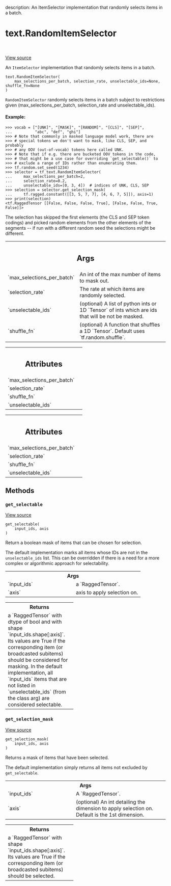 description: An ItemSelector implementation that randomly selects items in a batch.

<div itemscope itemtype="http://developers.google.com/ReferenceObject">
<meta itemprop="name" content="text.RandomItemSelector" />
<meta itemprop="path" content="Stable" />
<meta itemprop="property" content="__init__"/>
<meta itemprop="property" content="get_selectable"/>
<meta itemprop="property" content="get_selection_mask"/>
</div>

# text.RandomItemSelector

<!-- Insert buttons and diff -->

<table class="tfo-notebook-buttons tfo-api nocontent" align="left">

</table>

<a target="_blank" href="https://github.com/tensorflow/text/tree/master/tensorflow_text/python/ops/item_selector_ops.py">View source</a>



An `ItemSelector` implementation that randomly selects items in a batch.

<pre class="devsite-click-to-copy prettyprint lang-py tfo-signature-link">
<code>text.RandomItemSelector(
    max_selections_per_batch, selection_rate, unselectable_ids=None, shuffle_fn=None
)
</code></pre>



<!-- Placeholder for "Used in" -->

`RandomItemSelector` randomly selects items in a batch subject to
restrictions given (max_selections_per_batch, selection_rate and
unselectable_ids).

#### Example:

```
>>> vocab = ["[UNK]", "[MASK]", "[RANDOM]", "[CLS]", "[SEP]",
...          "abc", "def", "ghi"]
>>> # Note that commonly in masked language model work, there are
>>> # special tokens we don't want to mask, like CLS, SEP, and probably
>>> # any OOV (out-of-vocab) tokens here called UNK.
>>> # Note that if e.g. there are bucketed OOV tokens in the code,
>>> # that might be a use case for overriding `get_selectable()` to
>>> # exclude a range of IDs rather than enumerating them.
>>> tf.random.set_seed(1234)
>>> selector = tf_text.RandomItemSelector(
...     max_selections_per_batch=2,
...     selection_rate=0.2,
...     unselectable_ids=[0, 3, 4])  # indices of UNK, CLS, SEP
>>> selection = selector.get_selection_mask(
...     tf.ragged.constant([[3, 5, 7, 7], [4, 6, 7, 5]]), axis=1)
>>> print(selection)
<tf.RaggedTensor [[False, False, False, True], [False, False, True, False]]>
```

The selection has skipped the first elements (the CLS and SEP token codings) and
picked random elements from the other elements of the segments -- if run with a
different random seed the selections might be different.

<!-- Tabular view -->
 <table class="responsive fixed orange">
<colgroup><col width="214px"><col></colgroup>
<tr><th colspan="2"><h2 class="add-link">Args</h2></th></tr>

<tr>
<td>
`max_selections_per_batch`
</td>
<td>
An int of the max number of items to mask out.
</td>
</tr><tr>
<td>
`selection_rate`
</td>
<td>
The rate at which items are randomly selected.
</td>
</tr><tr>
<td>
`unselectable_ids`
</td>
<td>
(optional) A list of python ints or 1D `Tensor` of ints
which are ids that will be not be masked.
</td>
</tr><tr>
<td>
`shuffle_fn`
</td>
<td>
(optional) A function that shuffles a 1D `Tensor`. Default
uses `tf.random.shuffle`.
</td>
</tr>
</table>

<!-- Tabular view -->

 <table class="responsive fixed orange">
<colgroup><col width="214px"><col></colgroup>
<tr><th colspan="2"><h2 class="add-link">Attributes</h2></th></tr>

<tr> <td> `max_selections_per_batch` </td> <td>

</td> </tr><tr> <td> `selection_rate` </td> <td>

</td> </tr><tr> <td> `shuffle_fn` </td> <td>

</td> </tr><tr> <td> `unselectable_ids` </td> <td>

</td>
</tr>
</table>

<!-- Tabular view -->
 <table class="responsive fixed orange">
<colgroup><col width="214px"><col></colgroup>
<tr><th colspan="2"><h2 class="add-link">Attributes</h2></th></tr>

<tr>
<td>
`max_selections_per_batch`
</td>
<td>

</td>
</tr><tr>
<td>
`selection_rate`
</td>
<td>

</td>
</tr><tr>
<td>
`shuffle_fn`
</td>
<td>

</td>
</tr><tr>
<td>
`unselectable_ids`
</td>
<td>

</td>
</tr>
</table>



## Methods

<h3 id="get_selectable"><code>get_selectable</code></h3>

<a target="_blank" href="https://github.com/tensorflow/text/tree/master/tensorflow_text/python/ops/item_selector_ops.py">View source</a>

<pre class="devsite-click-to-copy prettyprint lang-py tfo-signature-link">
<code>get_selectable(
    input_ids, axis
)
</code></pre>

Return a boolean mask of items that can be chosen for selection.

The default implementation marks all items whose IDs are not in the
`unselectable_ids` list. This can be overridden if there is a need for a more
complex or algorithmic approach for selectability.

<!-- Tabular view -->
 <table class="responsive fixed orange">
<colgroup><col width="214px"><col></colgroup>
<tr><th colspan="2">Args</th></tr>

<tr>
<td>
`input_ids`
</td>
<td>
a `RaggedTensor`.
</td>
</tr><tr>
<td>
`axis`
</td>
<td>
axis to apply selection on.
</td>
</tr>
</table>



<!-- Tabular view -->
 <table class="responsive fixed orange">
<colgroup><col width="214px"><col></colgroup>
<tr><th colspan="2">Returns</th></tr>
<tr class="alt">
<td colspan="2">
a `RaggedTensor` with dtype of bool and with shape
`input_ids.shape[:axis]`. Its values are True if the
corresponding item (or broadcasted subitems) should be considered for
masking. In the default implementation, all `input_ids` items that are not
listed in `unselectable_ids` (from the class arg) are considered
selectable.
</td>
</tr>

</table>



<h3 id="get_selection_mask"><code>get_selection_mask</code></h3>

<a target="_blank" href="https://github.com/tensorflow/text/tree/master/tensorflow_text/python/ops/item_selector_ops.py">View source</a>

<pre class="devsite-click-to-copy prettyprint lang-py tfo-signature-link">
<code>get_selection_mask(
    input_ids, axis
)
</code></pre>

Returns a mask of items that have been selected.

The default implementation simply returns all items not excluded by
`get_selectable`.

<!-- Tabular view -->
 <table class="responsive fixed orange">
<colgroup><col width="214px"><col></colgroup>
<tr><th colspan="2">Args</th></tr>

<tr>
<td>
`input_ids`
</td>
<td>
A `RaggedTensor`.
</td>
</tr><tr>
<td>
`axis`
</td>
<td>
(optional) An int detailing the dimension to apply selection on.
Default is the 1st dimension.
</td>
</tr>
</table>



<!-- Tabular view -->
 <table class="responsive fixed orange">
<colgroup><col width="214px"><col></colgroup>
<tr><th colspan="2">Returns</th></tr>
<tr class="alt">
<td colspan="2">
a `RaggedTensor` with shape `input_ids.shape[:axis]`. Its values are True
if the corresponding item (or broadcasted subitems) should be selected.
</td>
</tr>

</table>





